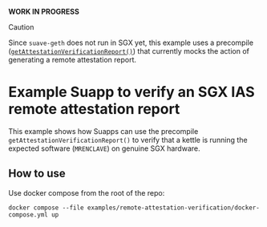 **WORK IN PROGRESS**

> [!CAUTION]
> Since `suave-geth` does not run in SGX yet, this example uses a precompile
> ([`getAttestationVerificationReport()`](https://github.com/sbellem/suave-geth/blob/da5f949f7e5317c9b71666ec206a5ff8beae9e6c/core/vm/contracts_suave.go#L190)) that currently mocks the action of generating a remote
> attestation report.

# Example Suapp to verify an SGX IAS remote attestation report
This example shows how Suapps can use the precompile
`getAttestationVerificationReport()` to verify that a kettle is running the expected
software (`MRENCLAVE`) on genuine SGX hardware.

## How to use

Use docker compose from the root of the repo:

```
docker compose --file examples/remote-attestation-verification/docker-compose.yml up
```
